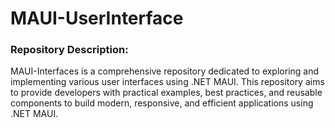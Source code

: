 # MAUI-UserInterface
### **Repository Description:** 
MAUI-Interfaces is a comprehensive repository dedicated to exploring and implementing various user interfaces using .NET MAUI. This repository aims to provide developers with practical examples, best practices, and reusable components to build modern, responsive, and efficient applications using .NET MAUI.
